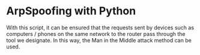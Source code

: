 ﻿# ArpSpoofing with Python

With this script, it can be ensured that the requests sent by devices such as computers / phones on the same network to the router pass through the tool we designate. In this way, the Man in the Middle attack method can be used.

